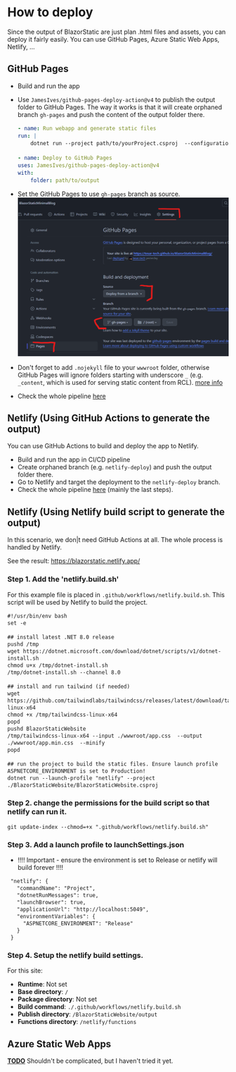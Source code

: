 # How to deploy 

Since the output of BlazorStatic are just plan .html files and assets, you can deploy it fairly easily. You can use GitHub Pages, Azure Static Web Apps, Netlify, ...

## GitHub Pages

- Build and run the app
- Use `JamesIves/github-pages-deploy-action@v4` to publish the output folder to GitHub Pages. The way it works is that it will create orphaned branch `gh-pages` and push the content of the output folder there. 

    ```yml
    - name: Run webapp and generate static files
    run: |
        dotnet run --project path/to/yourProject.csproj  --configuration Release

    - name: Deploy to GitHub Pages
    uses: JamesIves/github-pages-deploy-action@v4
    with:
        folder: path/to/output
    ```
- Set the GitHub Pages to use `gh-pages` branch as source. 
  ![setup github pages](media/deployement/img.png)
- Don't forget to add `.nojekyll` file to your `wwwroot` folder, otherwise GitHub Pages will ignore folders starting with
underscore `_` (e.g. `_content`, which is used for serving static content from RCL). [more info](https://github.blog/2009-12-29-bypassing-jekyll-on-github-pages/)
- Check the whole pipeline [here](https://github.com/tesar-tech/BlazorStaticMinimalBlog/blob/master/.github/workflows/publish-to-ghpages-and-nuget.yml)


## Netlify (Using GitHub Actions to generate the output)

You can use GitHub Actions to build and deploy the app to Netlify.

- Build and run the app in CI/CD pipeline
- Create orphaned branch (e.g. `netlify-deploy`) and push the output folder there.
- Go to Netlify and target the deployment to the `netlify-deploy` branch.
- Check the whole pipeline [here](https://github.com/tesar-tech/zodoc/blob/master/.github/workflows/publish-zodoc.yml) (mainly the last steps).

## Netlify (Using Netlify build script to generate the output)

In this scenario, we don|t need GitHub Actions at all. The whole process is handled by Netlify.

See the result: https://blazorstatic.netlify.app/ 
  
### Step 1. Add the 'netlify.build.sh'

For this example file is placed in `.github/workflows/netlify.build.sh`. This script will be used by Netlify to build the project.

```
#!/usr/bin/env bash
set -e

## install latest .NET 8.0 release
pushd /tmp
wget https://dotnet.microsoft.com/download/dotnet/scripts/v1/dotnet-install.sh
chmod u+x /tmp/dotnet-install.sh
/tmp/dotnet-install.sh --channel 8.0

## install and run tailwind (if needed)
wget https://github.com/tailwindlabs/tailwindcss/releases/latest/download/tailwindcss-linux-x64
chmod +x /tmp/tailwindcss-linux-x64
popd
pushd BlazorStaticWebsite
/tmp/tailwindcss-linux-x64 --input ./wwwroot/app.css  --output ./wwwroot/app.min.css  --minify
popd

## run the project to build the static files. Ensure launch profile ASPNETCORE_ENVIRONMENT is set to Production!
dotnet run --launch-profile "netlify" --project ./BlazorStaticWebsite/BlazorStaticWebsite.csproj
```

### Step 2. change the permissions for the build script so that netlify can run it.

```
git update-index --chmod=+x ".github/workflows/netlify.build.sh"
```

### Step 3. Add a launch profile to launchSettings.json

-   !!!! Important - ensure the environment is set to Release or netlify will build forever !!!!

```
 "netlify": {
   "commandName": "Project",
   "dotnetRunMessages": true,
   "launchBrowser": true,
   "applicationUrl": "http://localhost:5049",
   "environmentVariables": {
     "ASPNETCORE_ENVIRONMENT": "Release"
   }
 }
 ```

### Step 4. Setup the netlify build settings.

For this site:

- **Runtime**: Not set
- **Base directory**: `/`
- **Package directory**: Not set
- **Build command**: `./.github/workflows/netlify.build.sh`
- **Publish directory**: `/BlazorStaticWebsite/output`
- **Functions directory**: `/netlify/functions`



## Azure Static Web Apps
[**TODO**](https://github.com/tesar-tech/BlazorStatic/issues/1) 
Shouldn't be complicated, but I haven't tried it yet.

